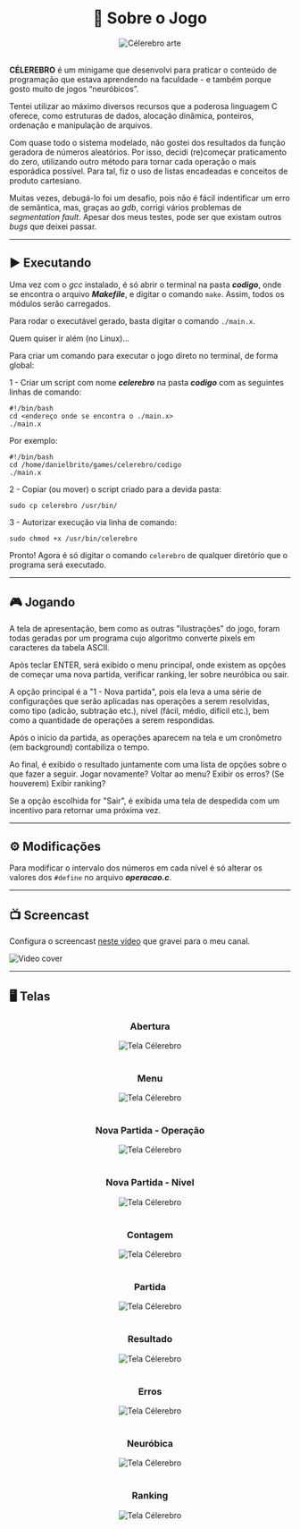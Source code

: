 <h1 align="center"> 🧠 Sobre o Jogo</h1>

<div align="center">
  <img src="celerebro.png" alt="Célerebro arte">
</div>

<br/>

**CÉLEREBRO** é um minigame que desenvolvi para praticar o conteúdo de programação que estava aprendendo na faculdade - e também porque gosto muito de jogos “neuróbicos”.

Tentei utilizar ao máximo diversos recursos que a poderosa linguagem C oferece, como estruturas de dados, alocação dinâmica, ponteiros, ordenação e manipulação de arquivos.

Com quase todo o sistema modelado, não gostei dos resultados da função geradora de números aleatórios. Por isso, decidi (re)começar praticamento do zero, utilizando outro método para tornar cada operação o mais esporádica possível. Para tal, fiz o uso de listas encadeadas e conceitos de produto cartesiano.

Muitas vezes, debugá-lo foi um desafio, pois não é fácil indentificar um erro de semântica, mas, graças ao _gdb_, corrigi vários problemas de _segmentation fault_. Apesar dos meus testes, pode ser que existam outros _bugs_ que deixei passar.

---

## :arrow_forward: Executando

Uma vez com o _gcc_ instalado, é só abrir o terminal na pasta **_codigo_**, onde se encontra o arquivo **_Makefile_**, e digitar o comando `make`. Assim, todos os módulos serão carregados.

Para rodar o executável gerado, basta digitar o comando `./main.x`.

Quem quiser ir além (no Linux)...

Para criar um comando para executar o jogo direto no terminal, de forma global:

1 - Criar um script com nome **_celerebro_** na pasta **_codigo_** com as seguintes linhas de comando:

```
#!/bin/bash
cd <endereço onde se encontra o ./main.x>
./main.x
```

Por exemplo:

```
#!/bin/bash
cd /home/danielbrito/games/celerebro/codigo
./main.x
```

2 - Copiar (ou mover) o script criado para a devida pasta:

```
sudo cp celerebro /usr/bin/
```

3 - Autorizar execução via linha de comando:

```
sudo chmod +x /usr/bin/celerebro
```

Pronto! Agora é só digitar o comando `celerebro` de qualquer diretório que o programa será executado.

---

## :video_game: Jogando

A tela de apresentação, bem como as outras "ilustrações" do jogo, foram todas geradas por um programa cujo algoritmo converte pixels em caracteres da tabela ASCII.

Após teclar ENTER, será exibido o menu principal, onde existem as opções de começar uma nova partida, verificar ranking, ler sobre neuróbica ou sair.

A opção principal é a "1 - Nova partida", pois ela leva a uma série de configurações que serão aplicadas nas operações a serem resolvidas, como tipo (adicão, subtração etc.), nível (fácil, médio, difícil etc.), bem como a quantidade de operações a serem respondidas.

Após o início da partida, as operações aparecem na tela e um cronômetro (em background) contabiliza o tempo.

Ao final, é exibido o resultado juntamente com uma lista de opções sobre o que fazer a seguir. Jogar novamente? Voltar ao menu? Exibir os erros? (Se houverem) Exibir ranking?

Se a opção escolhida for "Sair", é exibida uma tela de despedida com um incentivo para retornar uma próxima vez.

---

## :gear: Modificações

Para modificar o intervalo dos números em cada nível é só alterar os valores dos `#define` no arquivo **_operacao.c_**.

---

## :tv: Screencast

Configura o screencast [neste vídeo](https://www.youtube.com/watch?v=HTMflPqPcOY) que gravei para o meu canal.

![Video cover](./cover.jpg)

---

## :desktop_computer: Telas

<h3 align="center">Abertura</h3>

<div align="center">
  <img src="https://github.com/DanielBrito/celerebro/blob/master/prints/0%20-%20abertura.png?raw=true" alt="Tela Célerebro"/>
</div>

<br>

<h3 align="center">Menu</h3>

<div align="center">
  <img src="https://github.com/DanielBrito/celerebro/blob/master/prints/1%20-%20menu.png?raw=true" alt="Tela Célerebro"/>
</div>

<br>

<h3 align="center">Nova Partida - Operação</h3>

<div align="center">
  <img src="https://github.com/DanielBrito/celerebro/blob/master/prints/2%20-%20novaPartida_operacao.png?raw=true" alt="Tela Célerebro"/>
</div>

<br>

<h3 align="center">Nova Partida - Nível</h3>

<div align="center">
  <img src="https://github.com/DanielBrito/celerebro/blob/master/prints/3%20-%20novaPartida_nivel.png?raw=true" alt="Tela Célerebro"/>
</div>

<br>

<h3 align="center">Contagem</h3>

<div align="center">
  <img src="https://github.com/DanielBrito/celerebro/blob/master/prints/4%20-%20contagem.png?raw=true" alt="Tela Célerebro"/>
</div>

<br>

<h3 align="center">Partida</h3>

<div align="center">
  <img src="https://github.com/DanielBrito/celerebro/blob/master/prints/5%20-%20partida.png?raw=true" alt="Tela Célerebro"/>
</div>

<br>

<h3 align="center">Resultado</h3>

<div align="center">
  <img src="https://github.com/DanielBrito/celerebro/blob/master/prints/6%20-%20resultado.png?raw=true" alt="Tela Célerebro"/>
</div>

<br>

<h3 align="center">Erros</h3>

<div align="center">
  <img src="https://github.com/DanielBrito/celerebro/blob/master/prints/7%20-%20erros.png?raw=true" alt="Tela Célerebro"/>
</div>

<br>

<h3 align="center">Neuróbica</h3>

<div align="center">
  <img src="https://github.com/DanielBrito/celerebro/blob/master/prints/8%20-%20neurobica.png?raw=true" alt="Tela Célerebro"/>
</div>

<br>

<h3 align="center">Ranking</h3>

<div align="center">
  <img src="https://github.com/DanielBrito/celerebro/blob/master/prints/9%20-%20ranking.png?raw=true" alt="Tela Célerebro"/>
</div>
